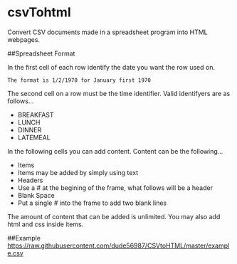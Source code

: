 csvTohtml
=========

Convert CSV documents made in a spreadsheet program into HTML webpages.

##Spreadsheet Format

In the first cell of each row identify the date you want the row used on.

	The format is 1/2/1970 for January first 1970

The second cell on a row must be the time identifier. Valid identifyers are as follows...
- BREAKFAST
- LUNCH
- DINNER
- LATEMEAL

In the following cells you can add content. Content can be the following...
- Items
 - Items may be added by simply using text
- Headers
 - Use a # at the begining of the frame, what follows will be a header
- Blank Space
 - Put a single # into the frame to add two blank lines

The amount of content that can be added is unlimited. You may also add html and css inside items.

##Example
https://raw.githubusercontent.com/dude56987/CSVtoHTML/master/example.csv
